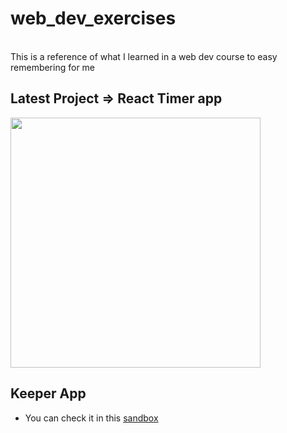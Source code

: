 
# web_dev_exercises

<br>
This is a reference of what I learned in a web dev course to easy remembering for me

<br>

## Latest Project => React Timer app

<img src="https://github.com/mivCalik/webdevexercises/assets/57195581/221b5d05-5a8c-4775-b945-609b10751976" height=400 />


## Keeper App
- You can check it in this [sandbox](https://codesandbox.io/s/mynotekeeper-g28szx) 

